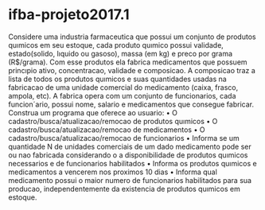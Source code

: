 # ifba-projeto2017.1
Considere uma industria farmaceutica que possui um conjunto de produtos quımicos em seu estoque,
cada produto quımico possui validade, estado(solido, lıquido ou gasoso), massa (em kg) e preco por grama
(R$/grama). Com esse produtos ela fabrica medicamentos que possuem princıpio ativo, concentracao,
validade e composicao. A composicao traz a lista de todos os produtos quımicos e suas quantidades usadas
na fabricacao de uma unidade comercial do medicamento (caixa, frasco, ampola, etc). A fabrica opera
com um conjunto de funcionarios, cada funcion´ario, possui nome, salario e medicamentos que consegue
fabricar.
Construa um programa que oferece ao usuario:
• O cadastro/busca/atualizacao/remocao de produtos quımicos
• O cadastro/busca/atualizacao/remocao de medicamentos
• O cadastro/busca/atualizacao/remocao de funcionarios
• Informa se um quantidade N de unidades comerciais de um dado medicamento pode ser ou nao fabricada
considerando o a disponibilidade de produtos quımicos necessarios e de funcionarios habilitados
• Informa os produtos quımicos e medicamentos a vencerem nos proximos 10 dias
• Informa qual medicamento possui o maior numero de funcionarios habilitados para sua producao,
independentemente da existencia de produtos quımicos em estoque.
